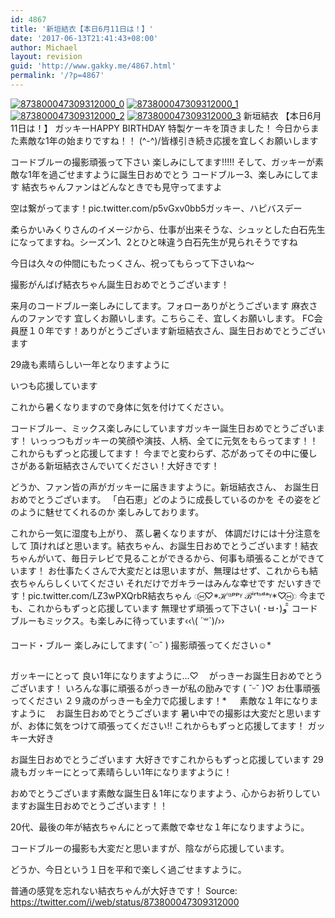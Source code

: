 ```yaml
---
id: 4867
title: '新垣結衣【本日6月11日は！】'
date: '2017-06-13T21:41:43+08:00'
author: Michael
layout: revision
guid: 'http://www.gakky.me/4867.html'
permalink: '/?p=4867'
---
```


[![873800047309312000_0](http://www.yui-aragaki.org/wp-content/uploads/2017/06/873800047309312000_0.jpg)](http://www.yui-aragaki.org/wp-content/uploads/2017/06/873800047309312000_0.jpg)
[![873800047309312000_1](http://www.yui-aragaki.org/wp-content/uploads/2017/06/873800047309312000_1.jpg)](http://www.yui-aragaki.org/wp-content/uploads/2017/06/873800047309312000_1.jpg)
[![873800047309312000_2](http://www.yui-aragaki.org/wp-content/uploads/2017/06/873800047309312000_2.jpg)](http://www.yui-aragaki.org/wp-content/uploads/2017/06/873800047309312000_2.jpg)
[![873800047309312000_3](http://www.yui-aragaki.org/wp-content/uploads/2017/06/873800047309312000_3.jpg)](http://www.yui-aragaki.org/wp-content/uploads/2017/06/873800047309312000_3.jpg)
新垣結衣
【本日6月11日は！】
ガッキーHAPPY BIRTHDAY
特製ケーキを頂きました！
今日からまた素敵な1年の始まりですね！！
(^-^)/皆様引き続き応援を宜しくお願いします

コードブルーの撮影頑張って下さい
楽しみにしてます!!!!!
そして、ガッキーが素敵な1年を過ごせますように誕生日おめでとう
コードブルー3、楽しみにしてます
結衣ちゃんファンはどんなときでも見守ってますよ

空は繋がってます！pic.twitter.com/p5vGxv0bb5ガッキー、ハピバスデー

柔らかいみくりさんのイメージから、仕事が出来そうな、シュッとした白石先生になってますね。シーズン1、2とひと味違う白石先生が見られそうですね

今日は久々の仲間にもたっくさん、祝ってもらって下さいね〜

撮影がんばげ結衣ちゃん誕生日おめでとうございます！

来月のコードブルー楽しみにしてます。フォローありがとうございます
麻衣さんのファンです
宜しくお願いします。こちらこそ、宜しくお願いします。 FC会員歴１０年です！ありがとうございます新垣結衣さん、誕生日おめでとうございます

29歳も素晴らしい一年となりますように

いつも応援しています

これから暑くなりますので身体に気を付けてください。

コードブルー、ミックス楽しみにしていますガッキー誕生日おめでとうございます！
いっっつもガッキーの笑顔や演技、人柄、全てに元気をもらってます！！
これからもずっと応援してます！
今までと変わらず、芯があってその中に優しさがある新垣結衣さんでいてください！大好きです！

どうか、ファン皆の声がガッキーに届きますように。新垣結衣さん、
お誕生日おめでとうございます。
「白石恵」どのように成長しているのかを
その姿をどのように魅せてくれるのか
楽しみしております。

これから一気に湿度も上がり、
蒸し暑くなりますが、
体調だけには十分注意をして
頂ければと思います。結衣ちゃん、お誕生日おめでとうございます！結衣ちゃんがいて、毎日テレビで見ることができるから、何事も頑張ることができています！
お仕事たくさんで大変だとは思いますが、無理はせず、これからも結衣ちゃんらしくいてください
それだけでガキラーはみんな幸せです
だいすきです！pic.twitter.com/LZ3wPXQrbR結衣ちゃん
◌⑅⃝♡\*ℋᵅᵖᵖᵞ ℬⁱʳᵗᑋᵈᵃᵞ\*♡⑅⃝◌
今までも、これからもずっと応援しています
無理せず頑張って下さい( ･ㅂ･)و ̑̑
コードブルーもミックス。も楽しみに待っています‹‹\\( ´꒳`)/››

コード・ブルー
楽しみにしてます( ˆ࿀ˆ )
撮影頑張ってください☺︎︎\*

ガッキーにとって
良い1年になりますように…♡ㅤ
がっきーお誕生日おめでとうございます！
いろんな事に頑張るがっきーが私の励みです ( ˇᵕˇ )♡
お仕事頑張ってください
２９歳のがっきーも全力で応援します！\*
ㅤ
素敵な１年になりますように
ㅤお誕生日おめでとうございます
暑い中での撮影は大変だと思いますが、お体に気をつけて頑張ってください!!
これからもずっと応援してます！
ガッキー大好き

お誕生日おめでとうございます
大好きですこれからもずっと応援しています
29歳もガッキーにとって素晴らしい1年になりますように！

おめでとうございます素敵な誕生日＆1年になりますよう、心からお祈りしていますお誕生日おめでとうございます！！

20代、最後の年が結衣ちゃんにとって素敵で幸せな１年になりますように。

コードブルーの撮影も大変だと思いますが、陰ながら応援しています。

どうか、今日という１日を平和で楽しく過ごせますように。

普通の感覚を忘れない結衣ちゃんが大好きです！
Source: <https://twitter.com/i/web/status/873800047309312000>
